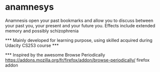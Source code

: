 anamnesys
=========

Anamnesis open your past bookmarks and allow you to discuss between your past you, your present and your future you. Effects include extended memory and possibly schizophrenia

*** Mainly developed for learning purpose, using skilled acquired during Udacity CS253 course ***

*** Inspired by the awesome Browse Periodically https://addons.mozilla.org/fr/firefox/addon/browse-periodically/ firefox addon
